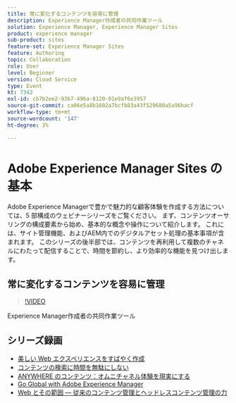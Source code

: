 ```yaml
---
title: 常に変化するコンテンツを容易に管理
description: Experience Manager作成者の共同作業ツール
solution: Experience Manager, Experience Manager Sites
product: experience manager
sub-product: sites
feature-set: Experience Manager Sites
feature: Authoring
topic: Collaboration
role: User
level: Beginner
version: Cloud Service
type: Event
kt: 7342
exl-id: cb7b2ee2-93b7-496a-8120-01e9af6e3957
source-git-commit: ca06e5a8b1602a7bcfb83a43f529680a5a96bacf
workflow-type: tm+mt
source-wordcount: '147'
ht-degree: 3%

---
```


# Adobe Experience Manager Sites の基本

Adobe Experience Managerで豊かで魅力的な顧客体験を作成する方法については、5 部構成のウェビナーシリーズをご覧ください。 まず、コンテンツオーサリングの構成要素から始め、基本的な概念や操作について紹介します。 これには、サイト管理機能、およびAEM内でのデジタルアセット処理の基本事項が含まれます。 このシリーズの後半部では、コンテンツを再利用して複数のチャネルにわたって配信することで、時間を節約し、より効率的な機能を見つけ出します。

## 常に変化するコンテンツを容易に管理

>[!VIDEO](https://video.tv.adobe.com/v/332127/?quality=12&learn=on&hidetitle=true)

Experience Manager作成者の共同作業ツール

## シリーズ録画

* [美しい Web エクスペリエンスをすばやく作成](authoring-fundamentals.md)
* [コンテンツの検索に時間を無駄にしない](media-library-administration.md)
* [ANYWHERE のコンテンツ：オムニチャネル体験を現実にする](omnichannel-experiences.md)
* [Go Global with Adobe Experience Manager](multi-site-management-web-translation.md)
* [Web とその範囲 — 従来のコンテンツ管理とヘッドレスコンテンツ管理の力](traditional-headless-content-management.md)
